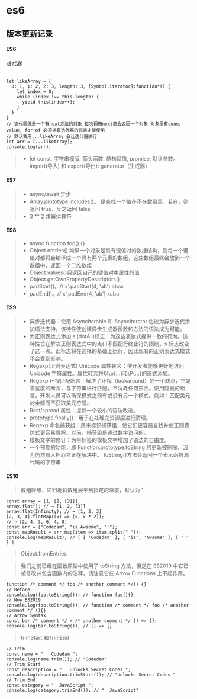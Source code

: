 # es6

## 版本更新记录

#### ES6

###### 迭代器

```code
let likeArray = {
  0: 1, 1: 2, 2: 3, length: 3, [Symbol.iterator]:function*() {
    let index = 0;
    while (index !== this.length) {
      yield this[index++];
    }
  }
}
// 迭代器就是一个有next方法的对象 每次调用next都会返回一个对象 对象里有done，value, for of 必须拥有迭代器的元素才能使用
// 默认我用...likeArray 会让迭代器执行
let arr = [...likeArray];
console.log(arr);
```

> -   let const. 字符串模版, 箭头函数, 结构赋值, promise, 默认参数。import(导入) 和 export(导出): generator（生成器）

#### ES7

> -   async/await 异步
> -   Array.prototype.includes()。 是查找一个值在不在数组里，若在，则返回 true，反之返回 false
> -   3 \*\* 2 求幂运算符

#### ES8

> -   async function foo() {}
> -   Object.entries() 如果一个对象是具有键值对的数据结构，则每一个键值对都将会编译成一个具有两个元素的数组，这些数组最终会放到一个数组中，返回一个二维数组
> -   Object.values()只返回自己的键值对中属性的值
> -   Object.getOwnPropertyDescriptors()
> -   padStart()。//'x'.padStart(4, 'ab') abax
> -   padEnd()。//'x'.padEnd(4, 'ab') xaba

#### ES9

> -   异步迭代器：使用 AsyncIterable 和 AsyncIterator 协议为异步迭代添加语法支持。该特性使创建异步生成器函数和方法的语法成为可能。
> -   为正则表达式添加 s (dotAll)标志：为这些表达式提供一致的行为。该特性旨在解决正则表达式中的点(.)不匹配行终止符的限制。s 标志改变了这一点。此标志将在选择的基础上运行，因此现有的正则表达式模式不会受到影响。
> -   Regexp(正则表达式) Unicode 属性转义：使开发者能够更好地访问 Unicode 字符属性。属性转义将以\p{…}和\P{…}的形式添加。
> -   Regexp 环视匹配断言：解决了环视（lookaround）的一个缺点，它是零宽度的断言，与字符串进行匹配，不消耗任何东西。使用隐藏的断言，开发人员可以确保模式之前有或没有另一个模式。例如：匹配美元的金额而不获取美元符号。
> -   Rest/spread 属性：提供一个较小的语法改进。
> -   prototype.finally()：用于在处理完资源后进行清理。
> -   Regexp 命名捕获组：用来标识捕获组，使它们更容易查找并使正则表达式更容易理解。以前，捕获组是通过数字访问的。
> -   模板文字的修订：为带标签的模板文字增加了语法的自由度。
> -   一个预期的功能，即 Function.prototype.toString 的更新被删除，因为仍然有人担心它正在解决中。 toString()方法会返回一个表示函数源代码的字符串

#### ES10

> 数组降维，递归地将数组展平到指定的深度，默认为 1

```code
const array = [1, [2, [3]]];
array.flat(); // → [1, 2, [3]]
array.flat(Infinity); // → [1, 2, 3]
[2, 3, 4].flatMap((x) => [x, x * 2]);
// → [2, 4, 3, 6, 4, 8]
const arr = ["Codedam", "is Awsome", "!"];
const mapResult = arr.map(item => item.split(" "));
console.log(mapResult); // [ [ 'Codedam' ], [ 'is', 'Awsome' ], [ '!' ] ]
```

> Object.fromEntries

> 我们之前已经在函数原型中使用了 toString 方法，但是在 ES2019 中它已被修改并包含函数内的注释，请注意它在 Arrow Functions 上不起作用。

```code
function /* comment */ foo /* another comment */() {}
// Before
console.log(foo.toString()); // function foo(){}
// Now ES2019
console.log(foo.toString()); // function /* comment */ foo /* another comment */ (){}
// Arrow Syntax
const bar /* comment */ = /* another comment */ () => {};
console.log(bar.toString()); // () => {}
```

> trimStart 和 trimEnd

```code
// Trim
const name = "   Codedam ";
console.log(name.trim()); // "Codedam"
// Trim Start
const description = "   Unlocks Secret Codes ";
console.log(description.trimStart()); // "Unlocks Secret Codes "
// Trim End
const category = "  JavaScript ";
console.log(category.trimEnd()); // "  JavaScript"
```
